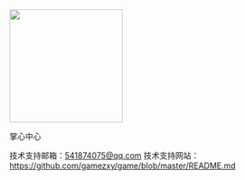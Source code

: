 

<img src="http://logon1.shbp7.com/game/images/icon/zxqpzx.jpg" width=200>

掌心中心

技术支持邮箱：541874075@qq.com
技术支持网站：https://github.com/gamezxy/game/blob/master/README.md
